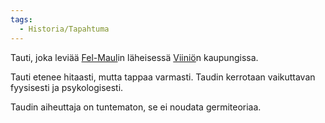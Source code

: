 ```yaml
---
tags:
  - Historia/Tapahtuma
---
```

Tauti, joka leviää [Fel-Maul](Fel-Maul.md)in läheisessä [Viiniö](Viiniö)n kaupungissa.

Tauti etenee hitaasti, mutta tappaa varmasti. Taudin kerrotaan vaikuttavan fyysisesti ja psykologisesti.

Taudin aiheuttaja on tuntematon, se ei noudata germiteoriaa.